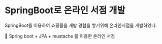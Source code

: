 # SpringBoot로 온라인 서점 개발
SpringBoot를 이용하여 쇼핑몰을 개발 경험을 쌓기위해 온라인서점을 개발하였다.

:book: Spring boot + JPA + mustache 를 이용한 온라인 서점
